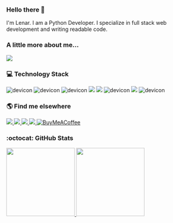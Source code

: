 ### Hello there 👋

<!-- About me -->
<p>
	I'm Lenar. I am a Python Developer. I specialize in full stack web development and writing readable code.
</p>


###   A little more about me...  

<!-- Heisencat -->
<!-- <div>
	<img align='right' src="https://octodex.github.com/images/heisencat.png" width="250px">
</div> -->


<!-- Spotify -->
<div>
	<a href="#"><img src="https://spotify-recently-played-readme.vercel.app/api?user=lyc5820s2tgyaacnm646qlk8h"></a>
</div>


<!-- Technologies I know -->
### 💻 Technology Stack

<div>
	<img src="https://img.shields.io/badge/HTML-239120?style=for-the-badge&logo=html5&logoColor=white" alt="devicon" />
	<img src="https://img.shields.io/badge/CSS-239120?&style=for-the-badge&logo=css3&logoColor=white" alt="devicon" />
	<img src="https://img.shields.io/badge/Bootstrap-563D7C?style=for-the-badge&logo=bootstrap&logoColor=white" alt="devicon" />	
	<img src="https://img.shields.io/badge/Python-3776AB?style=for-the-badge&logo=python&logoColor=white" />
	<img src="https://img.shields.io/badge/Flask-000000?style=for-the-badge&logo=flask&logoColor=white" />
<!-- 	<img src="https://img.shields.io/badge/Django-092E20?style=for-the-badge&logo=django&logoColor=white" alt="devicon" /> -->
	<img src="https://img.shields.io/badge/Git-F05032?style=for-the-badge&logo=git&logoColor=white" alt="devicon" />
	<img src="https://img.shields.io/badge/Docker-2CA5E0?style=for-the-badge&logo=docker&logoColor=white" />
	<img src="https://img.shields.io/badge/PostgreSQL-316192?style=for-the-badge&logo=postgresql&logoColor=white" alt="devicon" />
<!-- 	<img src="https://img.shields.io/badge/Linux-FCC624?style=for-the-badge&logo=linux&logoColor=black" alt="devicon" /> -->
<!-- 	<img src="https://img.shields.io/badge/Jupyter-F37626.svg?&style=for-the-badge&logo=Jupyter&logoColor=white" alt="devicon" /> -->
<!-- 	<img src="https://img.shields.io/badge/pycharm-143?style=for-the-badge&logo=pycharm&logoColor=black&color=black&labelColor=green" alt="devicon" /> -->
</div>


<!-- ### 📕 Latest Blog Posts

- [👨‍💻 61. #The Self-Taught Programmer. The Definitive Gude to Programming Professionally. Cory Althoff.](https://lenar-blog.herokuapp.com/post/9)
- [🥚 The Zen of Python. Easter egg.](https://lenar-blog.herokuapp.com/post/8)
- [🐍 100 Days of Python The Complete Python Pro Bootcamp for 2021](https://lenar-blog.herokuapp.com/post/5)
- [🏃‍♂️ 60. Atomic Habits. James Clear. Atomic Habits: An Easy & Proven Way to Build Good Habits & Break Bad Ones.](https://lenar-blog.herokuapp.com/post/7)

➡️ [more blog posts...](https://lenar-blog.herokuapp.com) -->


<!-- Navbar links -->
### 🌎 Find me elsewhere 

<div>
	<a href="https://lenargasimov.dev" target="_blank">
	    <img src="https://img.shields.io/badge/Website/Blog-black?&style=for-the-badge&logo=website&logoColor=white" />
	</a>
	<a href="https://twitter.com/lenargasimov" target="_blank">
	    <img src="https://img.shields.io/badge/Twitter-1DA1F2?style=for-the-badge&logo=twitter&logoColor=white">
	</a>
	<a href="https://www.linkedin.com/in/lenargasimov/" target="_blank">
	    <img src="https://img.shields.io/badge/linkedin-%230077B5.svg?&style=for-the-badge&logo=linkedin&logoColor=white" />
	</a>
	<a href="mailto:lenargasimov@yahoo.com" target="_blank">
	    <img src="https://img.shields.io/badge/Yahoo-720e9e?style=for-the-badge&logo=yahoo&logoColor=white" />        
	</a>
	<a href="https://www.buymeacoffee.com/lenargasimov" target="_blank">
	    <img alt="BuyMeACoffee" src="https://img.shields.io/badge/Buy%20Me%20a%20Coffee-ffdd00?style=for-the-badge&logo=buy-me-a-coffee&logoColor=black" />
	</a>
</div>


<!-- GitHub stats -->
### :octocat: GitHub Stats

<div>
  	<a href="https://github.com/lenargasimov">
    	    <img height="180em" src="https://github-readme-stats.vercel.app/api?username=lenargasimov&show_icons=true&include_all_commits=true&count_private=true&theme=dark&bg_color=212121"/>
    	    <img height="180em" src="https://github-readme-stats.vercel.app/api/top-langs/?username=lenargasimov&layout=compact&langs_count=16&theme=dark&bg_color=212121"/>
   	</a>
</div>

